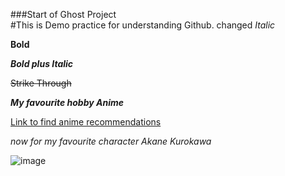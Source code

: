 ###Start of Ghost Project  
#This is Demo practice for understanding Github.
changed
*Italic*

**Bold**

***Bold plus Italic***

~~Strike Through~~ 

***My favourite hobby Anime***

[Link to find anime recommendations](https://myanimelist.net/)

*now for my favourite character Akane Kurokawa*

![image](https://static.wikia.nocookie.net/oshi_no_ko/images/4/40/AkaneYJProfile.jpg/revision/latest?cb=20230520121953)



